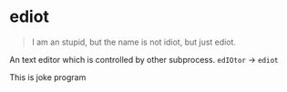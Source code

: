 # ediot

> I am an stupid, but the name is not idiot, but just ediot.

An text editor which is controlled by other subprocess. `edIOtor` -> `ediot`

This is joke program
